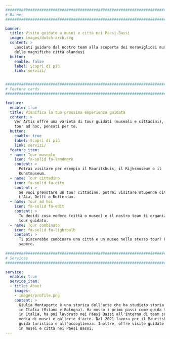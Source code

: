 ```yaml
---
################################################################################
# Banner
################################################################################

banner:
  title: Visite guidate a musei e città nei Paesi Bassi
  image: images/dutch-arch.svg
  content: >
    Lasciati guidare dal nostro team alla scoperta dei meravigliosi musei e
    delle magnifiche città olandesi
  button:
    enable: false
    label: Scopri di più
    link: servizi/


################################################################################
# Feature cards
################################################################################

feature:
  enable: true
  title: Pianifica la tua prossima esperienza guidata
  content: >
    Ver Artis offre una varietà di tour guidati (museali e cittadini), così come
    tour ad hoc, pensati per te.
  button:
    enable: true
    label: Scopri di più
    link: servizi/
  feature_item:
  - name: Tour museale
    icon: fa-solid fa-landmark
    content: >
      Potrai visitare per esempio il Mauritshuis, il Rijksmuseum o il
      Kunstmuseum.
  - name: Tour cittadino
    icon: fa-solid fa-city
    content: >
      Se vuoi prenotare un tour cittadino, potrai visitare stupende città come
      L'Aia, Delft o Rotterdam.
  - name: Tour ad hoc
    icon: fa-solid fa-edit
    content: >
      Tu decidi cosa vedere (città o museo) e il nostro team ti organizzerà un
      tour guidato.
  - name: Tour combinato
    icon: fa-solid fa-lightbulb
    content: >
      Ti piacerebbe combinare una città e un museo nello stesso tour? Faccelo
      sapere.
      
################################################################################
# Services
################################################################################

service:
  enable: true
  service_item:
  - title: About
    images:
    - images/profile.png
    content: >
      Giulia Montaperto è una storica dell'arte che ha studiato storia dell'arte
      in Italia (Milano e Bologna). Ha mosso i primi passi come guida turistica
      in Italia, ha poi lavorato nei Paesi Bassi all'interno di team social
      media di musei e gallerie d'arte. Dal 2021 lavora per il Mauritshuis come
      guida turistica e all'accoglienza. Inoltre, offre visite guidate private
      in musei e città nei Paesi Bassi.
---
```

